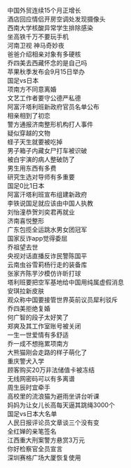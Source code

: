 中国外贸连续15个月正增长  
酒店回应情侣开房空调处发现摄像头  
西南大学核酸异常学生排除感染  
坐高铁千万不要玩手机  
河南卫视 神马奇妙夜  
爸爸介绍相亲对象有多硬核  
乔四美去西藏怀念的是自己吗  
苹果秋季发布会9月15日举办  
国足vs日本  
项南方不同意离婚  
文艺工作者要守公德严私德  
阿富汗塔利班新政府官员名单公布  
相亲相到了初恋  
警方通报济南整形机构打人事件  
疑似穿越的文物  
蛏子天生就要被吃掉  
男子箱子内藏女尸打车被识破  
被白宇演的病人整破防了  
男生用东西有多费  
研究生选对导师有多重要  
国足0比1日本  
阿富汗塔利班宣布组建新政府  
李铁说国足就应该由中国人执教  
刘怡潼恭贺刘奕君再就业  
济南喜悦整形  
广东包揽全运跳水男女团冠军  
国家反诈app觉得委屈  
乔祖望去世  
央视对话直播反诈民警陈国平  
云南虫谷雪莉杨行走的装备库  
张家齐陈芋汐模仿许昕打球  
塔利班要把空军基地给中国用纯属虚假消息  
安琪拉新皮肤  
观众称中国要接管世界英前议员犀利驳斥  
乔四美拒绝复婚  
何广智的段子太好笑了  
郑爽及其工作室账号被关闭  
一生一世爱情有多舒适  
乔一成不想拖累项南方  
大熊猫刚会走路的样子萌化了  
重庆警犬入学  
顾客购买20万非法储值卡被冻结  
无线网密码可以有多离谱  
周生辰时宜牵手  
高校里的流浪猫为避雨坐讲台听课  
妈妈为让女儿长高每天逼其跳绳3000个  
国足vs日本大名单  
人民日报评论员文章谈三个没有变  
全红婵的亲笔签名  
江西重大刑案警方悬赏3万元  
你好检察官全员宣言  
深圳赛格广场大厦恢复使用  
